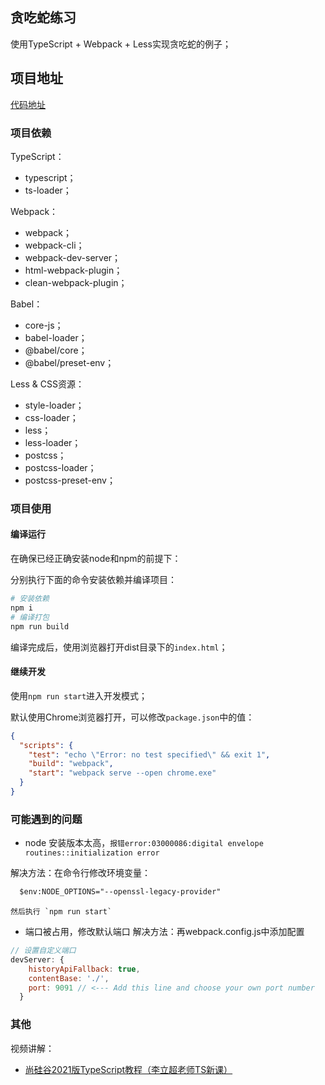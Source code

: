 ## **贪吃蛇练习**

使用TypeScript + Webpack + Less实现贪吃蛇的例子；


## 项目地址

[代码地址](https://github.com/ironartisan/front-notes/tree/master/TypeScript/code/chapt002)
### **项目依赖**

TypeScript：

-   typescript；
-   ts-loader；

Webpack：

-   webpack；
-   webpack-cli；
-   webpack-dev-server；
-   html-webpack-plugin；
-   clean-webpack-plugin；

Babel：

-   core-js；
-   babel-loader；
-   @babel/core；
-   @babel/preset-env；

Less & CSS资源：

-   style-loader；
-   css-loader；
-   less；
-   less-loader；
-   postcss；
-   postcss-loader；
-   postcss-preset-env；

### **项目使用**

#### **编译运行**

在确保已经正确安装node和npm的前提下：

分别执行下面的命令安装依赖并编译项目：

```bash
# 安装依赖
npm i
# 编译打包
npm run build
```

编译完成后，使用浏览器打开dist目录下的`index.html`；

#### **继续开发**

使用`npm run start`进入开发模式；

默认使用Chrome浏览器打开，可以修改`package.json`中的值：

```json
{
  "scripts": {
    "test": "echo \"Error: no test specified\" && exit 1",
    "build": "webpack",
    "start": "webpack serve --open chrome.exe"
  }
}

```

### 可能遇到的问题

- node 安装版本太高，`报错error:03000086:digital envelope routines::initialization error`
  
解决方法：在命令行修改环境变量：
  ```html
    $env:NODE_OPTIONS="--openssl-legacy-provider" 
  ```
    然后执行 `npm run start`


- 端口被占用，修改默认端口
解决方法：再webpack.config.js中添加配置
```javascript
// 设置自定义端口
devServer: {
    historyApiFallback: true,
    contentBase: './',
    port: 9091 // <--- Add this line and choose your own port number
  }
```
### **其他**


视频讲解：

-   [尚硅谷2021版TypeScript教程（李立超老师TS新课）](https://www.bilibili.com/video/BV1Xy4y1v7S2?p=22)

